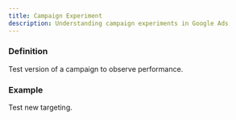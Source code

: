 ```yaml
---
title: Campaign Experiment
description: Understanding campaign experiments in Google Ads
---
```


### Definition
Test version of a campaign to observe performance.

### Example
Test new targeting.
